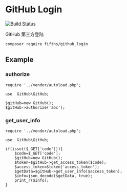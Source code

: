# GitHub Login
[![Build Status](https://travis-ci.org/fifths/github_login.svg?branch=master)](https://travis-ci.org/fifths/github_login)



GitHub 第三方登陆

    composer require fifths/github_login

## Example
### authorize
```
require '../vendor/autoload.php';

use  GitHub\GitHub;

$gitHub=new GitHub();
$gitHub->authorize('abc');
```

### get_user_info
```
require '../vendor/autoload.php';

use  GitHub\GitHub;

if(isset($_GET['code'])){
    $code=$_GET['code'];
    $gitHub=new GitHub();
    $token=$gitHub->get_access_token($code);
    $access_token=$token['access_token'];
    $getData=$gitHub->get_user_info($access_token);
    $info=json_decode($getData, true);
    print_r($info);
}
```